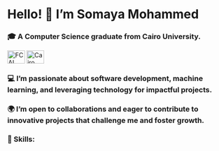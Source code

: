 <h1 align="left"> Hello! 👋 I’m Somaya Mohammed </h1>

<h3 align="left">🎓 A Computer Science graduate from Cairo University.</h3>
<p align="left">
<a href="https://fcai.cu.edu.eg/" target="blank"><img align="center" src="https://cu.edu.eg/ar/images/fac/1.jpg" alt="FCAI" height="30" width="40" /></a>
<a href="https://en.wikipedia.org/wiki/Cairo_University" target="blank"><img align="center" src="https://upload.wikimedia.org/wikipedia/en/b/b9/Cairo_University_Crest.png" alt="Cairo University" height="30" width="40" /></a>
</p>

<h3 align="left">💻 I’m passionate about software development, machine learning, and leveraging technology for impactful projects.</h3>
<h3 align="left">🌍 I’m open to collaborations and eager to contribute to innovative projects that challenge me and foster growth.</h3>
<h3 align="left">🔧 Skills:</h3>
  
